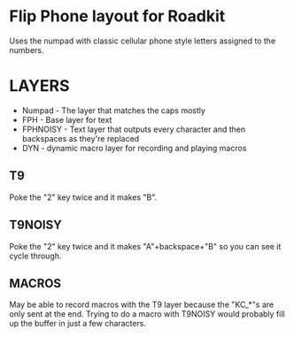 # Flip Phone layout for Roadkit

Uses the numpad with classic cellular phone style letters assigned to the numbers.

# LAYERS

* Numpad - The layer that matches the caps mostly
* FPH - Base layer for text
* FPHNOISY - Text layer that outputs every character and then backspaces as they're replaced
* DYN - dynamic macro layer for recording and playing macros

## T9

Poke the "2" key twice and it makes "B".

## T9NOISY

Poke the "2" key twice and it makes "A"+backspace+"B" so you can see it cycle through.

## MACROS

May be able to record macros with the T9 layer because the "KC_*"s are only sent
at the end.  Trying to do a macro with T9NOISY would probably fill up the buffer
in just a few characters.
